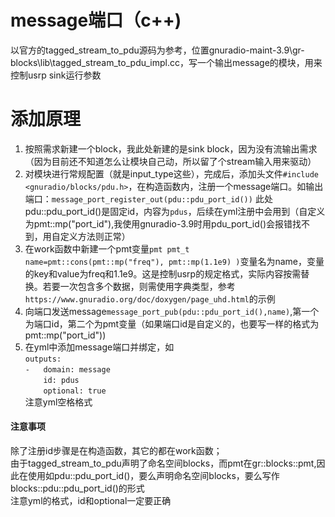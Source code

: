 # message端口（c++)
  以官方的tagged_stream_to_pdu源码为参考，位置gnuradio-maint-3.9\gr-blocks\lib\tagged_stream_to_pdu_impl.cc，写一个输出message的模块，用来控制usrp sink运行参数
# 添加原理
  1. 按照需求新建一个block，我此处新建的是sink block，因为没有流输出需求（因为目前还不知道怎么让模块自己动，所以留了个stream输入用来驱动）
  2. 对模块进行常规配置（就是input_type这些），完成后，添加头文件```#include <gnuradio/blocks/pdu.h>```，在构造函数内，注册一个message端口。如输出端口：```message_port_register_out(pdu::pdu_port_id())``` 此处pdu::pdu_port_id()是固定id，内容为```pdus```，后续在yml注册中会用到（自定义为pmt::mp("port_id"),我使用gnuradio-3.9时用pdu_port_id()会报错找不到，用自定义方法则正常）
  3. 在work函数中新建一个pmt变量```pmt pmt_t name=pmt::cons(pmt::mp("freq"), pmt::mp(1.1e9) )```变量名为name，变量的key和value为freq和1.1e9。这是控制usrp的规定格式，实际内容按需替换。若要一次包含多个数据，则需使用字典类型，参考```https://www.gnuradio.org/doc/doxygen/page_uhd.html```的示例
  4. 向端口发送message```message_port_pub(pdu::pdu_port_id(),name)```,第一个为端口id，第二个为pmt变量（如果端口id是自定义的，也要写一样的格式为pmt::mp("port_id"))
  5. 在yml中添加message端口并绑定，如  
    ```outputs:```  
  ```-   domain: message```  
  ```    id: pdus```  
  ```    optional: true```  
  注意yml空格格式
#### 注意事项
  除了注册id步骤是在构造函数，其它的都在work函数；  
  由于tagged_stream_to_pdu声明了命名空间blocks，而pmt在gr::blocks::pmt,因此在使用如pdu::pdu_port_id()，要么声明命名空间blocks，要么写作blocks::pdu::pdu_port_id()的形式  
  注意yml的格式，id和optional一定要正确